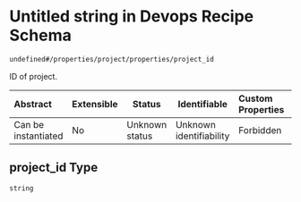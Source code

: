 # Untitled string in Devops Recipe Schema

```txt
undefined#/properties/project/properties/project_id
```

ID of project.


| Abstract            | Extensible | Status         | Identifiable            | Custom Properties | Additional Properties | Access Restrictions | Defined In                                                        |
| :------------------ | ---------- | -------------- | ----------------------- | :---------------- | --------------------- | ------------------- | ----------------------------------------------------------------- |
| Can be instantiated | No         | Unknown status | Unknown identifiability | Forbidden         | Allowed               | none                | [devops.schema.json\*](devops.schema.json "open original schema") |

## project_id Type

`string`
